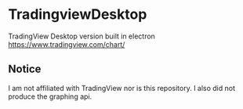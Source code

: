 # TradingviewDesktop
TradingView Desktop version built in electron
https://www.tradingview.com/chart/


## Notice
I am not affiliated with TradingView nor is this repository. I also did not produce the graphing api. 
